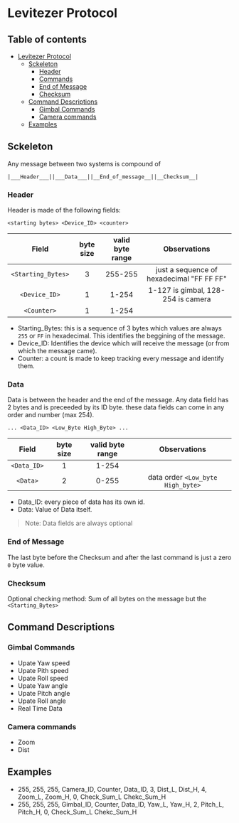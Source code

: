 # Levitezer Protocol

## Table of contents
- [Levitezer Protocol](#levitezer-protocol)
  * [Sckeleton](#sckeleton)
    + [Header](#header)
    + [Commands](#commands)
    + [End of Message](#end-of-message)
    + [Checksum](#checksum)
  * [Command Descriptions](#command-descriptions)
    + [Gimbal Commands](#gimbal-commands)
    + [Camera commands](#camera-commands)
  * [Examples](#examples)
  
## Sckeleton
Any message between two systems is compound of 

    |___Header___||___Data___||__End_of_message__||__Checksum__|

### Header
Header is made of the following fields:
```
<starting bytes> <Device_ID> <counter>
```
|       Field        | byte size | valid byte range |              Observations                |
|:------------------:|:---------:|:----------------:|:----------------------------------------:|
|`<Starting_Bytes>`  | 3         | 255-255          | just a sequence of hexadecimal "FF FF FF"|
|`<Device_ID>`       | 1         | 1-254            | 1-127 is gimbal, 128-254 is camera       |
|`<Counter>`         | 1         | 1-254            |                                          |

 * Starting_Bytes: this is a sequence of 3 bytes which values are always `255` or `FF` in hexadecimal. This identifies the beggining of the message.
 * Device_ID: Identifies the device which will receive the message (or from which the message came). 
 * Counter: a count is made to keep tracking every message and identify them.


### Data
Data is between the header and the end of the message. Any data field has 2 bytes and is preceeded by its ID byte. these data fields can come in any order and number (max 254).
```
... <Data_ID> <Low_Byte High_Byte> ...
```
|       Field        | byte size | valid byte range |              Observations                |
|:------------------:|:---------:|:----------------:|:----------------------------------------:|
|`<Data_ID>`         | 1         | 1-254            |                                          |
|`<Data>`            | 2         | 0-255            | data order `<Low_byte High_byte>`        |


 * Data_ID: every piece of data has its own id.
 * Data: Value of Data itself.

>Note: Data fields are always optional

### End of Message
The last byte before the Checksum and after the last command is just a zero `0` byte value.

### Checksum
Optional checking method: Sum of all bytes on the message but the `<Starting_Bytes>`

## Command Descriptions

### Gimbal Commands
 * Upate Yaw speed
 * Upate Pith speed
 * Upate Roll speed
 * Upate Yaw angle
 * Upate Pitch angle
 * Upate Roll angle
 * Real Time Data

### Camera commands
 * Zoom
 * Dist
 
## Examples
 * 255, 255, 255, Camera_ID, Counter, Data_ID, 3, Dist_L, Dist_H, 4, Zoom_L, Zoom_H, 0, Check_Sum_L Chekc_Sum_H
 * 255, 255, 255, Gimbal_ID, Counter, Data_ID, Yaw_L, Yaw_H, 2, Pitch_L, Pitch_H, 0, Check_Sum_L Chekc_Sum_H
